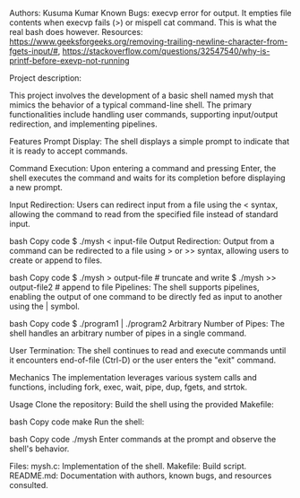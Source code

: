 Authors: Kusuma Kumar
Known Bugs: execvp error for output. It empties file contents when execvp fails (>) or mispell cat command. This is what the real bash does however. 
Resources: https://www.geeksforgeeks.org/removing-trailing-newline-character-from-fgets-input/#, https://stackoverflow.com/questions/32547540/why-is-printf-before-exevp-not-running

Project description: 

This project involves the development of a basic shell named mysh that mimics the behavior of a typical command-line shell. The primary functionalities include handling user commands, supporting input/output redirection, and implementing pipelines.

Features
Prompt Display: The shell displays a simple prompt to indicate that it is ready to accept commands.

Command Execution: Upon entering a command and pressing Enter, the shell executes the command and waits for its completion before displaying a new prompt.

Input Redirection: Users can redirect input from a file using the < syntax, allowing the command to read from the specified file instead of standard input.

bash
Copy code
$ ./mysh < input-file
Output Redirection: Output from a command can be redirected to a file using > or >> syntax, allowing users to create or append to files.

bash
Copy code
$ ./mysh > output-file   # truncate and write
$ ./mysh >> output-file2 # append to file
Pipelines: The shell supports pipelines, enabling the output of one command to be directly fed as input to another using the | symbol.

bash
Copy code
$ ./program1 | ./program2
Arbitrary Number of Pipes: The shell handles an arbitrary number of pipes in a single command.

User Termination: The shell continues to read and execute commands until it encounters end-of-file (Ctrl-D) or the user enters the "exit" command.

Mechanics
The implementation leverages various system calls and functions, including fork, exec, wait, pipe, dup, fgets, and strtok.

Usage
Clone the repository:
Build the shell using the provided Makefile:

bash
Copy code
make
Run the shell:

bash
Copy code
./mysh
Enter commands at the prompt and observe the shell's behavior.

Files:
mysh.c: Implementation of the shell.
Makefile: Build script.
README.md: Documentation with authors, known bugs, and resources consulted.